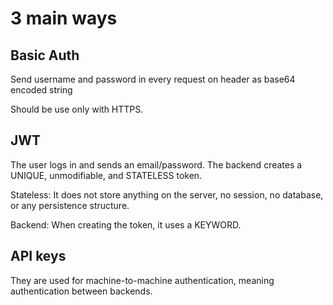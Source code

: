 # 3 main ways

## Basic Auth

Send username and password in every request on header as base64 encoded string

Should be use only with HTTPS.

## JWT

The user logs in and sends an email/password. The backend creates a UNIQUE, unmodifiable, and STATELESS token.

Stateless: It does not store anything on the server, no session, no database, or any persistence structure.

Backend: When creating the token, it uses a KEYWORD.


## API keys

They are used for machine-to-machine authentication, meaning authentication between backends.